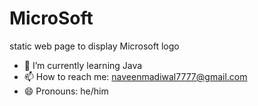 # MicroSoft
static web  page to display Microsoft logo 
- 🌱 I’m currently learning Java
- 📫 How to reach me: naveenmadiwal7777@gmail.com
- 😄 Pronouns: he/him
